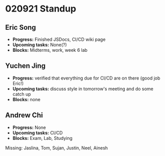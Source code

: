 # 020921 Standup

## Eric Song
- **Progress:** Finished JSDocs, CI/CD wiki page
- **Upcoming tasks:** None(?)
- **Blocks:** Midterms, work, week 6 lab

## Yuchen Jing
- **Progress:** verified that everything due for CI/CD are on there (good job Eric!)
- **Upcoming tasks:** discuss style in tomorrow's meeting and do some catch up
- **Blocks:** none

## Andrew Chi
- **Progress:** None
- **Upcoming tasks:** CI/CD
- **Blocks:** Exam, Lab, Studying

Missing: Jaslina, Tom, Sujan, Justin, Neel, Ainesh
